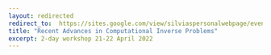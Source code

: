 ```yaml
---
layout: redirected
redirect_to:  https://sites.google.com/view/silviaspersonalwebpage/events/workshop-recent-advances-in-computational-inverse-problems
title: "Recent Advances in Computational Inverse Problems"
excerpt: 2-day workshop 21-22 April 2022
---
```



 